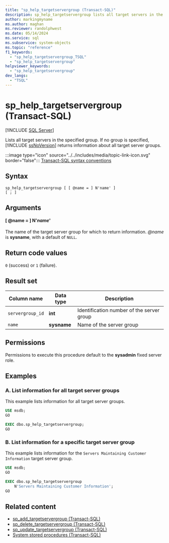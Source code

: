 ```yaml
---
title: "sp_help_targetservergroup (Transact-SQL)"
description: sp_help_targetservergroup lists all target servers in the specified group.
author: markingmyname
ms.author: maghan
ms.reviewer: randolphwest
ms.date: 05/14/2024
ms.service: sql
ms.subservice: system-objects
ms.topic: "reference"
f1_keywords:
  - "sp_help_targetservergroup_TSQL"
  - "sp_help_targetservergroup"
helpviewer_keywords:
  - "sp_help_targetservergroup"
dev_langs:
  - "TSQL"
---
```

# sp_help_targetservergroup (Transact-SQL)

[!INCLUDE [SQL Server](../../includes/applies-to-version/sqlserver.md)]

Lists all target servers in the specified group. If no group is specified, [!INCLUDE [ssNoVersion](../../includes/ssnoversion-md.md)] returns information about all target server groups.

:::image type="icon" source="../../includes/media/topic-link-icon.svg" border="false"::: [Transact-SQL syntax conventions](../../t-sql/language-elements/transact-sql-syntax-conventions-transact-sql.md)

## Syntax

```syntaxsql
sp_help_targetservergroup [ [ @name = ] N'name' ]
[ ; ]
```

## Arguments

#### [ @name = ] N'*name*'

The name of the target server group for which to return information. *@name* is **sysname**, with a default of `NULL`.

## Return code values

`0` (success) or `1` (failure).

## Result set

| Column name | Data type | Description |
| --- | --- | --- |
| `servergroup_id` | **int** | Identification number of the server group |
| `name` | **sysname** | Name of the server group |

## Permissions

Permissions to execute this procedure default to the **sysadmin** fixed server role.

## Examples

### A. List information for all target server groups

This example lists information for all target server groups.

```sql
USE msdb;
GO

EXEC dbo.sp_help_targetservergroup;
GO
```

### B. List information for a specific target server group

This example lists information for the `Servers Maintaining Customer Information` target server group.

```sql
USE msdb;
GO

EXEC dbo.sp_help_targetservergroup
    N'Servers Maintaining Customer Information';
GO
```

## Related content

- [sp_add_targetservergroup (Transact-SQL)](sp-add-targetservergroup-transact-sql.md)
- [sp_delete_targetservergroup (Transact-SQL)](sp-delete-targetservergroup-transact-sql.md)
- [sp_update_targetservergroup (Transact-SQL)](sp-update-targetservergroup-transact-sql.md)
- [System stored procedures (Transact-SQL)](system-stored-procedures-transact-sql.md)
